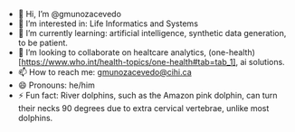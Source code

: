 - 👋 Hi, I’m @gmunozacevedo
- 👀 I’m interested in: Life Informatics and Systems
- 🌱 I’m currently learning: artificial intelligence, synthetic data generation, to be patient. 
- 💞️ I’m looking to collaborate on healtcare analytics, (one-health)[https://www.who.int/health-topics/one-health#tab=tab_1], ai solutions.
- 📫 How to reach me: gmunozacevedo@cihi.ca
- 😄 Pronouns: he/him
- ⚡ Fun fact: River dolphins, such as the Amazon pink dolphin, can turn their necks 90 degrees due to extra cervical vertebrae, unlike most dolphins.

<!---
gmunozacevedo/gmunozacevedo is a ✨ special ✨ repository because its `README.md` (this file) appears on your GitHub profile.
You can click the Preview link to take a look at your changes.
--->
